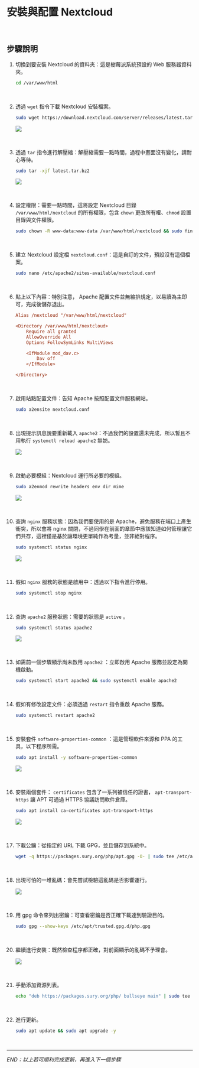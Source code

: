 # 安裝與配置 Nextcloud

<br>

## 步驟說明

1. 切換到要安裝 Nextcloud 的資料夾：這是樹莓派系統預設的 Web 服務器資料夾。

    ```bash
    cd /var/www/html
    ```

<br>

2. 透過 `wget` 指令下載 Nextcloud 安裝檔案。

    ```bash
    sudo wget https://download.nextcloud.com/server/releases/latest.tar.bz2
    ```

    ![](images/img_11.png)

<br>

3. 透過 `tar` 指令進行解壓縮：解壓縮需要一點時間，過程中畫面沒有變化，請耐心等待。
    
    ```bash
    sudo tar -xjf latest.tar.bz2
    ```

    ![](images/img_38.png)

<br>

4. 設定權限：需要一點時間，這將設定 Nextcloud 目錄 `/var/www/html/nextcloud` 的所有權限，包含 `chown` 更改所有權、`chmod` 設置目錄與文件權限。

    ```bash
    sudo chown -R www-data:www-data /var/www/html/nextcloud && sudo find /var/www/html/nextcloud/ -type d -exec chmod 750 {} \; && sudo find /var/www/html/nextcloud/ -type f -exec chmod 640 {} \;
    ```

<br>

5. 建立 Nextcloud 設定檔 `nextcloud.conf`：這是自訂的文件，預設沒有這個檔案。

    ```bash
    sudo nano /etc/apache2/sites-available/nextcloud.conf
    ```

<br>

6. 貼上以下內容：特別注意， Apache 配置文件並無縮排規定，以易讀為主即可，完成後儲存退出。

    ```ini
    Alias /nextcloud "/var/www/html/nextcloud"

    <Directory /var/www/html/nextcloud>
        Require all granted
        AllowOverride All
        Options FollowSymLinks MultiViews

        <IfModule mod_dav.c>
            Dav off
        </IfModule>

    </Directory>
    ```

<br>

7. 啟用站點配置文件：告知 Apache 按照配置文件服務網站。

    ```bash
    sudo a2ensite nextcloud.conf
    ```

<br>

8. 出現提示訊息說要重新載入 `apache2`：不過我們的設置還未完成，所以暫且不用執行 `systemctl reload apache2` 無妨。

    ![](images/img_12.png)

<br>

9. 啟動必要模組：Nextcloud 運行所必要的模組。

    ```bash
    sudo a2enmod rewrite headers env dir mime
    ```
    
    ![](images/img_13.png)

<br>

10. 查詢 `nginx` 服務狀態：因為我們要使用的是 Apache，避免服務在端口上產生衝突，所以會將 nginx 關閉，不過同學在前面的章節中應該知道如何管理讓它們共存，這裡僅是基於讓環境更單純作為考量，並非絕對程序。

    ```bash
    sudo systemctl status nginx
    ```

    ![](images/img_14.png)

<br>

11. 假如 `nginx` 服務的狀態是啟用中：透過以下指令進行停用。

    ```bash
    sudo systemctl stop nginx
    ```

<br>

12. 查詢 `apache2` 服務狀態：需要的狀態是 `active` 。

    ```bash
    sudo systemctl status apache2
    ```

    ![](images/img_15.png)

<br>

13. 如需前一個步驟顯示尚未啟用 `apache2` ：立即啟用 Apache 服務並設定為開機啟動。

    ```bash
    sudo systemctl start apache2 && sudo systemctl enable apache2
    ```

<br>

14. 假如有修改設定文件：必須透過 `restart` 指令重啟 Apache 服務。

    ```bash
    sudo systemctl restart apache2
    ```

<br>

15. 安裝套件 `software-properties-common` ：這是管理軟件來源和 PPA 的工具，以下程序所需。

    ```bash
    sudo apt install -y software-properties-common
    ```

    ![](images/img_18.png)

<br>

16. 安裝兩個套件： `certificates` 包含了一系列被信任的證書， `apt-transport-https` 讓 APT 可通過 HTTPS 協議訪問軟件倉庫。

    ```bash
    sudo apt install ca-certificates apt-transport-https
    ```

    ![](images/img_25.png)

<br>

17. 下載公鑰：從指定的 URL 下載 GPG，並且儲存到系統中。

    ```bash
    wget -q https://packages.sury.org/php/apt.gpg -O- | sudo tee /etc/apt/trusted.gpg.d/php.gpg
    ```

<br>

18. 出現可怕的一堆亂碼：會先嘗試檢驗這亂碼是否影響運行。

    ![](images/img_26.png)

<br>

19. 用 gpg 命令來列出密鑰：可查看密鑰是否正確下載達到驗證目的。

    ```bash
    sudo gpg --show-keys /etc/apt/trusted.gpg.d/php.gpg
    ```

<br>

20. 繼續進行安裝：既然檢查程序都正確，對前面顯示的亂碼不予理會。

    ![](images/img_27.png)

<br>

21. 手動添加資源列表。

    ```bash
    echo "deb https://packages.sury.org/php/ bullseye main" | sudo tee /etc/apt/sources.list.d/php.list
    ```

<br>

22. 進行更新。

    ```bash
    sudo apt update && sudo apt upgrade -y
    ```

<br>

---

_END：以上若可順利完成更新，再進入下一個步驟_
